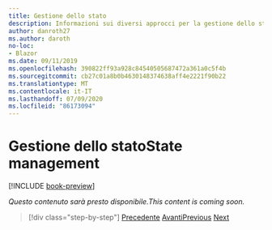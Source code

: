 ```yaml
---
title: Gestione dello stato
description: Informazioni sui diversi approcci per la gestione dello stato nei Web Form ASP.NET e Blazor .
author: danroth27
ms.author: daroth
no-loc:
- Blazor
ms.date: 09/11/2019
ms.openlocfilehash: 390822ff93a928c84540505687472a361a0c5f4b
ms.sourcegitcommit: cb27c01a8b0b4630148374638aff4e2221f90b22
ms.translationtype: MT
ms.contentlocale: it-IT
ms.lasthandoff: 07/09/2020
ms.locfileid: "86173094"
---
```

# <a name="state-management"></a><span data-ttu-id="f307f-103">Gestione dello stato</span><span class="sxs-lookup"><span data-stu-id="f307f-103">State management</span></span>

[!INCLUDE [book-preview](../../../includes/book-preview.md)]

<span data-ttu-id="f307f-104">*Questo contenuto sarà presto disponibile.*</span><span class="sxs-lookup"><span data-stu-id="f307f-104">*This content is coming soon.*</span></span>

<!--
- View state
- Session state
- Local storage
- App state
-->

>[!div class="step-by-step"]
><span data-ttu-id="f307f-105">[Precedente](pages-routing-layouts.md) 
> [Avanti](forms-validation.md)</span><span class="sxs-lookup"><span data-stu-id="f307f-105">[Previous](pages-routing-layouts.md)
[Next](forms-validation.md)</span></span>
